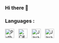 ### Hi there 👋

<!--
**fafa-992/fafa-992** is a ✨ _special_ ✨ repository because its `README.md` (this file) appears on your GitHub profile.

Here are some ideas to get you started:

- 🔭 I’m currently working on ...
- 🌱 I’m currently learning ...
- 👯 I’m looking to collaborate on ...
- 🤔 I’m looking for help with ...
- 💬 Ask me about ...
- 📫 How to reach me: ...
- 😄 Pronouns: ...
- ⚡ Fun fact: ...
-->

### Languages :
<img src="https://cdn.jsdelivr.net/gh/devicons/devicon/icons/python/python-original.svg" aling="left" alt="Python" width="30px" style="padding-right:10px;" />
<img src="https://cdn.jsdelivr.net/gh/devicons/devicon/icons/csharp/csharp-original.svg" aling="left" alt="C#" width="30px" style="padding-right:10px;" />
<img src="https://cdn.jsdelivr.net/gh/devicons/devicon/icons/java/java-original.svg" aling="left" alt="Java" width="30px" style="padding-right:10px;" />
<img src="https://cdn.jsdelivr.net/gh/devicons/devicon/icons/javascript/javascript-original.svg" aling="left" alt="JavaScript" width="30px" style="padding-right:10px;" />
